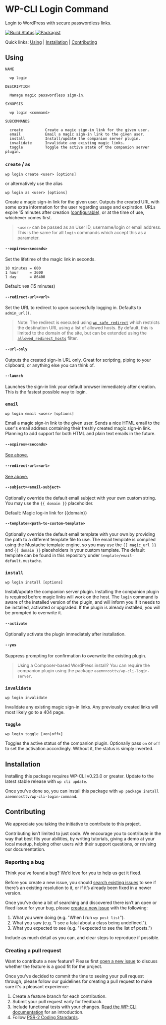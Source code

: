 # WP-CLI Login Command

Login to WordPress with secure passwordless links.

[![Build Status](https://travis-ci.org/aaemnnosttv/wp-cli-login-command.svg?branch=master)](https://travis-ci.org/aaemnnosttv/wp-cli-login-command)
[![Packagist](https://img.shields.io/packagist/v/aaemnnosttv/wp-cli-login-command.svg)](https://packagist.org/packages/aaemnnosttv/wp-cli-login-command)

Quick links: [Using](#using) | [Installation](#installation) | [Contributing](#contributing)

## Using

```
NAME

  wp login

DESCRIPTION

  Manage magic passwordless sign-in.

SYNOPSIS

  wp login <command>

SUBCOMMANDS

  create          Create a magic sign-in link for the given user.
  email           Email a magic sign-in link to the given user.
  install         Install/update the companion server plugin.
  invalidate      Invalidate any existing magic links.
  toggle          Toggle the active state of the companion server plugin.

```

### `create` / `as`

```
wp login create <user> [options]
```
or alternatively use the alias
```
wp login as <user> [options]
```

Create a magic sign-in link for the given user.  Outputs the created URL with some extra information for the user regarding usage and expiration.  URLs expire 15 minutes after creation ([configurable](#--expiresseconds)), or at the time of use, whichever comes first.

> `<user>` can be passed as an User ID, username/login or email address. This is the same for all `login` commands which accept this as a parameter.

#### `--expires=<seconds>`

Set the lifetime of the magic link in seconds.

    10 minutes = 600  
    1 hour     = 3600  
    1 day      = 86400

Default: `900` (15 minutes)

#### `--redirect-url=<url>`

Set the URL to redirect to upon successfully logging in. Defaults to `admin_url()`.

> Note: The redirect is executed using [`wp_safe_redirect`](https://developer.wordpress.org/reference/functions/wp_safe_redirect/) which restricts the destination URL using a list of allowed hosts. By default, this is limited to the domain of the site, but can be extended using the [`allowed_redirect_hosts`](https://developer.wordpress.org/reference/hooks/allowed_redirect_hosts/) filter.

#### `--url-only`

Outputs the created sign-in URL only. Great for scripting, piping to your clipboard, or anything else you can think of.

#### `--launch`

Launches the sign-in link your default browser immediately after creation.  This is the fastest possible way to login.

### `email`

```
wp login email <user> [options]
```

Email a magic sign-in link to the given user.  Sends a nice HTML email to the user's email address containing their freshly created magic sign-in link.  Planning to add support for both HTML and plain text emails in the future.

#### `--expires=<seconds>`

[See above.](#--expiresseconds)

#### `--redirect-url=<url>`

[See above.](#--redirect-urlurl)

#### `--subject=<email-subject>`

Optionally override the default email subject with your own custom string. You may use the `{{ domain }}` placeholder.

Default: Magic log-in link for {{domain}}

#### `--template=<path-to-custom-template>`

Optionally override the default email template with your own by providing the path to a different template file to use.
The email template is compiled using the Mustache template engine, so you may use the `{{ magic_url }}` and `{{ domain }}` placeholders in your custom template.  The default template can be found in this repository under `template/email-default.mustache`.

### `install`

```
wp login install [options]
```

Install/update the companion server plugin.  Installing the companion plugin is required before magic links will work on the host.
The `login` command is aware of the installed version of the plugin, and will inform you if it needs to be installed, activated or upgraded.
If the plugin is already installed, you will be prompted to overwrite it.

#### `--activate`

Optionally activate the plugin immediately after installation.

#### `--yes`

Suppress prompting for confirmation to overwrite the existing plugin.

> Using a Composer-based WordPress install? You can require the companion plugin using the package `aaemnnosttv/wp-cli-login-server`.

### `invalidate`

```
wp login invalidate
```

Invalidate any existing magic sign-in links.  Any previously created links will most likely go to a 404 page.

### `toggle`

```
wp login toggle [<on|off>]
```

Toggles the active status of the companion plugin.  Optionally pass `on` or `off` to set the activation accordingly. Without it, the status is simply inverted.

## Installation

Installing this package requires WP-CLI v0.23.0 or greater. Update to the latest stable release with `wp cli update`.

Once you've done so, you can install this package with `wp package install aaemnnosttv/wp-cli-login-command`.

## Contributing

We appreciate you taking the initiative to contribute to this project.

Contributing isn’t limited to just code. We encourage you to contribute in the way that best fits your abilities, by writing tutorials, giving a demo at your local meetup, helping other users with their support questions, or revising our documentation.

### Reporting a bug

Think you’ve found a bug? We’d love for you to help us get it fixed.

Before you create a new issue, you should [search existing issues](https://github.com/aaemnnosttv/wp-cli-login-command/issues?q=label%3Abug%20) to see if there’s an existing resolution to it, or if it’s already been fixed in a newer version.

Once you’ve done a bit of searching and discovered there isn’t an open or fixed issue for your bug, please [create a new issue](https://github.com/aaemnnosttv/wp-cli-login-command/issues/new) with the following:

1. What you were doing (e.g. "When I run `wp post list`").
2. What you saw (e.g. "I see a fatal about a class being undefined.").
3. What you expected to see (e.g. "I expected to see the list of posts.")

Include as much detail as you can, and clear steps to reproduce if possible.

### Creating a pull request

Want to contribute a new feature? Please first [open a new issue](https://github.com/aaemnnosttv/wp-cli-login-command/issues/new) to discuss whether the feature is a good fit for the project.

Once you've decided to commit the time to seeing your pull request through, please follow our guidelines for creating a pull request to make sure it's a pleasant experience:

1. Create a feature branch for each contribution.
2. Submit your pull request early for feedback.
3. Include functional tests with your changes. [Read the WP-CLI documentation](https://wp-cli.org/docs/pull-requests/#functional-tests) for an introduction.
4. Follow [PSR-2 Coding Standards](http://www.php-fig.org/psr/psr-2/).
